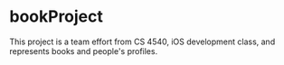 # bookProject
This project is a team effort from CS 4540, iOS development class, and represents books and people's profiles.
